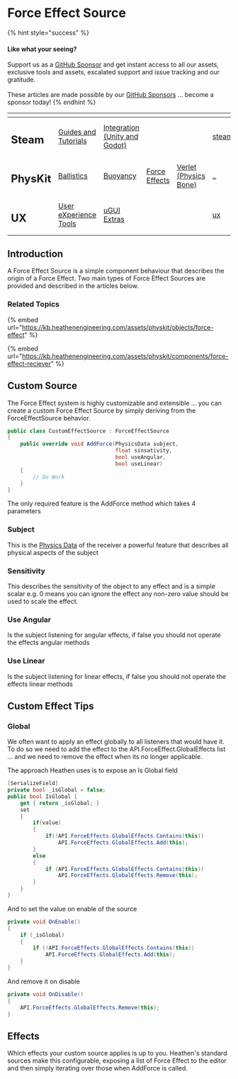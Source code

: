 # Force Effect Source

{% hint style="success" %}
#### Like what your seeing?

Support us as a [GitHub Sponsor](../../../../become-a-sponsor/) and get instant access to all our assets, exclusive tools and assets, escalated support and issue tracking and our gratitude.\
\
These articles are made possible by our [GitHub Sponsors](../../../../become-a-sponsor/) ... become a sponsor today!
{% endhint %}

<table data-view="cards"><thead><tr><th></th><th></th><th></th><th></th><th></th><th data-hidden data-card-target data-type="content-ref"></th><th data-hidden data-card-cover data-type="files"></th></tr></thead><tbody><tr><td><h2>Steam</h2></td><td><a href="../../../../company/steam/">Guides and Tutorials</a></td><td><a href="../../../steamworks/">Integration (Unity and Godot)</a></td><td></td><td></td><td><a href="../../../../company/steam/">steam</a></td><td><a href="../../../../.gitbook/assets/Steamworks Card.png">Steamworks Card.png</a></td></tr><tr><td><h2>PhysKit</h2></td><td><a href="../../sample-scenes/fantasy-style-ballistic-simulation.md">Ballistics</a></td><td><a href="../../sample-scenes/1-buoyancy-example.md">Buoyancy</a></td><td><a href="../../sample-scenes/1-force-effect-fields.md">Force Effects</a></td><td><a href="../../sample-scenes/2-verlet-spring-skinned-mesh.md">Verlet (Physics Bone)</a></td><td><a href="../../">..</a></td><td><a href="../../../../.gitbook/assets/PhysKit Card.png">PhysKit Card.png</a></td></tr><tr><td><h2>UX</h2></td><td><a href="../../../ux/learning/core-concepts/">User eXperience Tools</a></td><td><a href="../../../ux/learning/ugui-extras/">uGUI Extras</a></td><td></td><td></td><td><a href="../../../ux/">ux</a></td><td><a href="../../../../.gitbook/assets/Splash Screen (1).png">Splash Screen (1).png</a></td></tr></tbody></table>

## Introduction

A Force Effect Source is a simple component behaviour that describes the origin of a Force Effect. Two main types of Force Effect Sources are provided and described in the articles below.

### Related Topics

{% embed url="https://kb.heathenengineering.com/assets/physkit/objects/force-effect" %}

{% embed url="https://kb.heathenengineering.com/assets/physkit/components/force-effect-reciever" %}

## Custom Source

The Force Effect system is highly customizable and extensible ... you can create a custom Force Effect Source by simply deriving from the ForceEffectSource behavior.

```csharp
public class CustomEffectSource : ForceEffectSource
{
    public override void AddForce(PhysicsData subject, 
                                  float sinsativity, 
                                  bool useAngular, 
                                  bool useLinear)
    {
        // Do Work
    }
}
```

The only required feature is the AddForce method which takes 4 parameters

### Subject

This is the [Physics Data](../physics-data.md) of the receiver a powerful feature that describes all physical aspects of the subject

### Sensitivity

This describes the sensitivity of the object to any effect and is a simple scalar e.g. 0 means you can ignore the effect any non-zero value should be used to scale the effect.

### Use Angular

Is the subject listening for angular effects, if false you should not operate the effects angular methods

### Use Linear

Is the subject listening for linear effects, if false you should not operate the effects linear methods

## Custom Effect Tips

### Global

We often want to apply an effect globally to all listeners that would have it. To do so we need to add the effect to the API.ForceEffect.GlobalEffects list ... and we need to remove the effect when its no longer applicable.

The approach Heathen uses is to expose an Is Global field

```csharp
[SerializeField]
private bool _isGlobal = false;
public bool IsGlobal {
    get { return _isGlobal; }
    set
    {
        if(value)
        {
            if(!API.ForceEffects.GlobalEffects.Contains(this))
                API.ForceEffects.GlobalEffects.Add(this);
        }
        else
        {
            if (API.ForceEffects.GlobalEffects.Contains(this))
                API.ForceEffects.GlobalEffects.Remove(this);
        }
    }
}
```

And to set the value on enable of the source

```csharp
private void OnEnable()
{            
    if (_isGlobal)
    {
        if (!API.ForceEffects.GlobalEffects.Contains(this))
            API.ForceEffects.GlobalEffects.Add(this);
    }
}
```

And remove it on disable

```csharp
private void OnDisable()
{
    API.ForceEffects.GlobalEffects.Remove(this);
}
```

## Effects

Which effects your custom source applies is up to you. Heathen's standard sources make this configurable, exposing a list of Force Effect to the editor and then simply iterating over those when AddForce is called.
